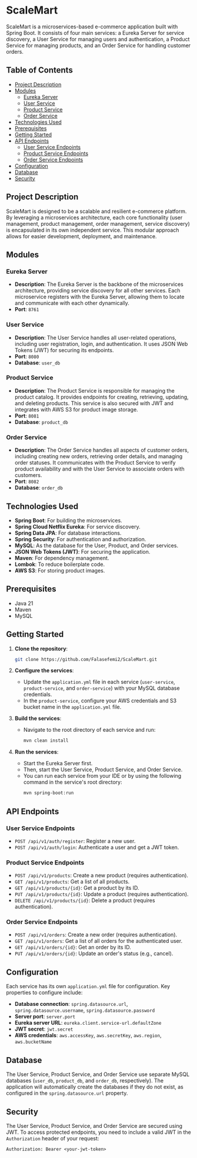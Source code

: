 # ScaleMart

ScaleMart is a microservices-based e-commerce application built with Spring Boot. It consists of four main services: a Eureka Server for service discovery, a User Service for managing users and authentication, a Product Service for managing products, and an Order Service for handling customer orders.

## Table of Contents

- [Project Description](#project-description)
- [Modules](#modules)
  - [Eureka Server](#eureka-server)
  - [User Service](#user-service)
  - [Product Service](#product-service)
  - [Order Service](#order-service)
- [Technologies Used](#technologies-used)
- [Prerequisites](#prerequisites)
- [Getting Started](#getting-started)
- [API Endpoints](#api-endpoints)
  - [User Service Endpoints](#user-service-endpoints)
  - [Product Service Endpoints](#product-service-endpoints)
  - [Order Service Endpoints](#order-service-endpoints)
- [Configuration](#configuration)
- [Database](#database)
- [Security](#security)

## Project Description

ScaleMart is designed to be a scalable and resilient e-commerce platform. By leveraging a microservices architecture, each core functionality (user management, product management, order management, service discovery) is encapsulated in its own independent service. This modular approach allows for easier development, deployment, and maintenance.

## Modules

### Eureka Server

- **Description**: The Eureka Server is the backbone of the microservices architecture, providing service discovery for all other services. Each microservice registers with the Eureka Server, allowing them to locate and communicate with each other dynamically.
- **Port**: `8761`

### User Service

- **Description**: The User Service handles all user-related operations, including user registration, login, and authentication. It uses JSON Web Tokens (JWT) for securing its endpoints.
- **Port**: `8080`
- **Database**: `user_db`

### Product Service

- **Description**: The Product Service is responsible for managing the product catalog. It provides endpoints for creating, retrieving, updating, and deleting products. This service is also secured with JWT and integrates with AWS S3 for product image storage.
- **Port**: `8081`
- **Database**: `product_db`

### Order Service

- **Description**: The Order Service handles all aspects of customer orders, including creating new orders, retrieving order details, and managing order statuses. It communicates with the Product Service to verify product availability and with the User Service to associate orders with customers.
- **Port**: `8082`
- **Database**: `order_db`

## Technologies Used

- **Spring Boot**: For building the microservices.
- **Spring Cloud Netflix Eureka**: For service discovery.
- **Spring Data JPA**: For database interactions.
- **Spring Security**: For authentication and authorization.
- **MySQL**: As the database for the User, Product, and Order services.
- **JSON Web Tokens (JWT)**: For securing the application.
- **Maven**: For dependency management.
- **Lombok**: To reduce boilerplate code.
- **AWS S3**: For storing product images.

## Prerequisites

- Java 21
- Maven
- MySQL


## Getting Started

1. **Clone the repository**:
   ```bash
   git clone https://github.com/Falasefemi2/ScaleMart.git
   ```

2. **Configure the services**:
   - Update the `application.yml` file in each service (`user-service`, `product-service`, and `order-service`) with your MySQL database credentials.
   - In the `product-service`, configure your AWS credentials and S3 bucket name in the `application.yml` file.

3. **Build the services**:
   - Navigate to the root directory of each service and run:
     ```bash
     mvn clean install
     ```

4. **Run the services**:
   - Start the Eureka Server first.
   - Then, start the User Service, Product Service, and Order Service.
   - You can run each service from your IDE or by using the following command in the service's root directory:
     ```bash
     mvn spring-boot:run
     ```

## API Endpoints

### User Service Endpoints

- `POST /api/v1/auth/register`: Register a new user.
- `POST /api/v1/auth/login`: Authenticate a user and get a JWT token.

### Product Service Endpoints

- `POST /api/v1/products`: Create a new product (requires authentication).
- `GET /api/v1/products`: Get a list of all products.
- `GET /api/v1/products/{id}`: Get a product by its ID.
- `PUT /api/v1/products/{id}`: Update a product (requires authentication).
- `DELETE /api/v1/products/{id}`: Delete a product (requires authentication).

### Order Service Endpoints

- `POST /api/v1/orders`: Create a new order (requires authentication).
- `GET /api/v1/orders`: Get a list of all orders for the authenticated user.
- `GET /api/v1/orders/{id}`: Get an order by its ID.
- `PUT /api/v1/orders/{id}`: Update an order's status (e.g., cancel).

## Configuration

Each service has its own `application.yml` file for configuration. Key properties to configure include:

- **Database connection**: `spring.datasource.url`, `spring.datasource.username`, `spring.datasource.password`
- **Server port**: `server.port`
- **Eureka server URL**: `eureka.client.service-url.defaultZone`
- **JWT secret**: `jwt.secret`
- **AWS credentials**: `aws.accessKey`, `aws.secretKey`, `aws.region`, `aws.bucketName`

## Database

The User Service, Product Service, and Order Service use separate MySQL databases (`user_db`, `product_db`, and `order_db`, respectively). The application will automatically create the databases if they do not exist, as configured in the `spring.datasource.url` property.

## Security

The User Service, Product Service, and Order Service are secured using JWT. To access protected endpoints, you need to include a valid JWT in the `Authorization` header of your request:

```
Authorization: Bearer <your-jwt-token>
```
